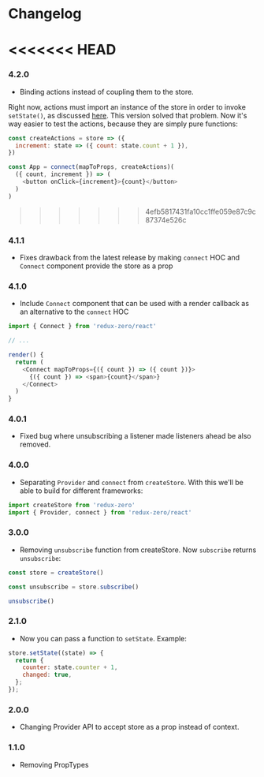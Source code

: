 # Changelog

<<<<<<< HEAD
=======
### 4.2.0

- Binding actions instead of coupling them to the store.

Right now, actions must import an instance of the store in order to invoke `setState()`, as discussed [here](https://github.com/concretesolutions/redux-zero/issues/16). This version solved that problem. Now it's way easier to test the actions, because they are simply pure functions:

```javascript
const createActions = store => ({
  increment: state => ({ count: state.count + 1 }),
})

const App = connect(mapToProps, createActions)(
  ({ count, increment }) => (
    <button onClick={increment}>{count}</button>
  )
)
```

>>>>>>> 4efb5817431fa10cc1ffe059e87c9c87374e526c
### 4.1.1

- Fixes drawback from the latest release by making `connect` HOC and `Connect` component provide the store as a prop

### 4.1.0

- Include `Connect` component that can be used with a render callback as an alternative to the `connect` HOC

```javascript
import { Connect } from 'redux-zero/react'

// ...

render() {
  return (
    <Connect mapToProps={({ count }) => ({ count })}>
      {({ count }) => <span>{count}</span>}
    </Connect>
  )
}

```

### 4.0.1

- Fixed bug where unsubscribing a listener made listeners ahead be also removed.

### 4.0.0

- Separating `Provider` and `connect` from `createStore`. With this we'll be able to build for different frameworks:

```javascript
import createStore from 'redux-zero'
import { Provider, connect } from 'redux-zero/react'
```

### 3.0.0

- Removing `unsubscribe` function from createStore. Now `subscribe` returns `unsubscribe`:

```javascript
const store = createStore()

const unsubscribe = store.subscribe()

unsubscribe()
```

### 2.1.0

- Now you can pass a function to `setState`. Example:

```javascript
store.setState((state) => {
  return {
    counter: state.counter + 1,
    changed: true,
  };
});
```

### 2.0.0

- Changing Provider API to accept store as a prop instead of context.

### 1.1.0
- Removing PropTypes
